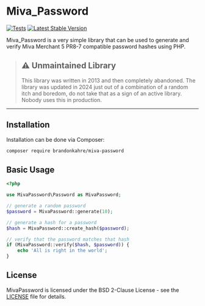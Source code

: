 # Miva_Password

[![Tests](https://github.com/BrandonKahre/Miva_Password/actions/workflows/ci.yaml/badge.svg)](https://github.com/BrandonKahre/Miva_Password/actions/workflows/ci.yaml)
[![Latest Stable Version](https://img.shields.io/packagist/v/brandonkahre/miva-password.svg)](https://packagist.org/packages/brandonkahre/miva-password)

Miva_Password is a very simple library that can be used to generate and verify Miva Merchant 5 PR8-7 compatible password hashes using PHP.

> ## ⚠ Unmaintained Library
>
> This library was written in 2013 and then completely abandoned. The library was updated in 2024 just out of a combination of a random itch and boredom, do not take that as a sign of an active library. Nobody uses this in production.

----

## Installation

Installation can be done via Composer:

```bash
composer require brandonkahre/miva-password
```

## Basic Usage

```php
<?php

use MivaPassword\Password as MivaPassword;

// generate a random password
$password = MivaPassword::generate(10);

// generate a hash for a password
$hash = MivaPassword::create_hash($password);

// verify that the password matches that hash
if (MivaPassword::verify($hash, $password)) {
    echo 'All is right in the world';
}
```

## License

MivaPassword is licensed under the BSD 2-Clause License - see the [LICENSE](LICENSE) file for details.
